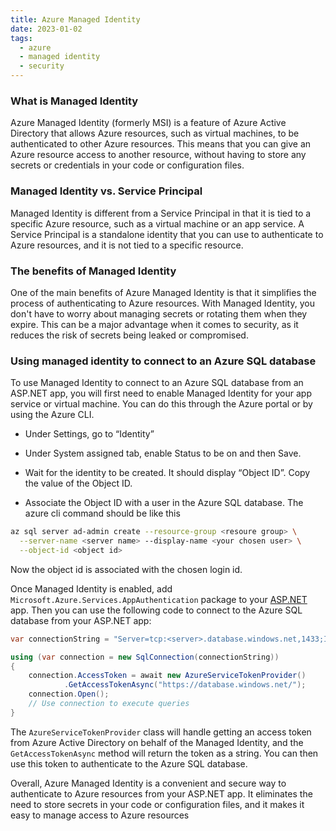 ```yaml
---
title: Azure Managed Identity
date: 2023-01-02
tags:
  - azure
  - managed identity
  - security
---
```


### What is Managed Identity

Azure Managed Identity (formerly MSI) is a feature of Azure Active Directory that allows Azure resources, such as virtual machines, to be authenticated to other Azure resources. This means that you can give an Azure resource access to another resource, without having to store any secrets or credentials in your code or configuration files.

### Managed Identity vs. Service Principal

Managed Identity is different from a Service Principal in that it is tied to a specific Azure resource, such as a virtual machine or an app service. A Service Principal is a standalone identity that you can use to authenticate to Azure resources, and it is not tied to a specific resource.

### The benefits of Managed Identity

One of the main benefits of Azure Managed Identity is that it simplifies the process of authenticating to Azure resources. With Managed Identity, you don't have to worry about managing secrets or rotating them when they expire. This can be a major advantage when it comes to security, as it reduces the risk of secrets being leaked or compromised.

### Using managed identity to connect to an Azure SQL database

To use Managed Identity to connect to an Azure SQL database from an ASP.NET app, you will first need to enable Managed Identity for your app service or virtual machine. You can do this through the Azure portal or by using the Azure CLI.

- Under Settings, go to “Identity”

- Under System assigned tab, enable Status to be on and then Save.

- Wait for the identity to be created. It should display “Object ID”. Copy the value of the Object ID.

- Associate the Object ID with a user in the Azure SQL database. The azure cli command should be like this

```bash
az sql server ad-admin create --resource-group <resoure group> \
  --server-name <server name> --display-name <your chosen user> \
  --object-id <object id>
```

Now the object id is associated with the chosen login id.

Once Managed Identity is enabled, add `Microsoft.Azure.Services.AppAuthentication` package to your [ASP.NET](http://ASP.NET) app. Then you can use the following code to connect to the Azure SQL database from your ASP.NET app:

```c#
var connectionString = "Server=tcp:<server>.database.windows.net,1433;Initial Catalog=<database>;Persist Security Info=False;MultipleActiveResultSets=False;Encrypt=True;TrustServerCertificate=False;Connection Timeout=30;";

using (var connection = new SqlConnection(connectionString))
{
    connection.AccessToken = await new AzureServiceTokenProvider()
			.GetAccessTokenAsync("https://database.windows.net/");
    connection.Open();
    // Use connection to execute queries
}
```

The `AzureServiceTokenProvider` class will handle getting an access token from Azure Active Directory on behalf of the Managed Identity, and the `GetAccessTokenAsync` method will return the token as a string. You can then use this token to authenticate to the Azure SQL database.

Overall, Azure Managed Identity is a convenient and secure way to authenticate to Azure resources from your ASP.NET app. It eliminates the need to store secrets in your code or configuration files, and it makes it easy to manage access to Azure resources

